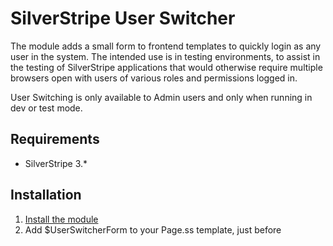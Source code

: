 SilverStripe User Switcher
=============================

The module adds a small form to frontend templates to quickly login as any user in the system. The intended use is in testing environments, to assist in the testing of SilverStripe applications that would otherwise require multiple browsers open with users of various roles and permissions logged in. 

User Switching is only available to Admin users and only when running in dev or test mode.

Requirements
------------
* SilverStripe 3.*

Installation
-------------------------
1. [Install the module](http://doc.silverstripe.org/framework/en/topics/modules)
2. Add $UserSwitcherForm to your Page.ss template, just before </body>  